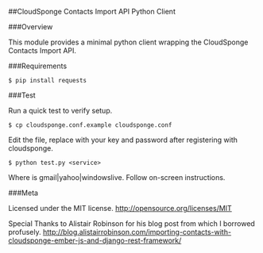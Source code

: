 ##CloudSponge Contacts Import API Python Client

###Overview

This module provides a minimal python client wrapping the
CloudSponge Contacts Import API.

###Requirements

    $ pip install requests

###Test

Run a quick test to verify setup.

    $ cp cloudsponge.conf.example cloudsponge.conf

Edit the file, replace with your key and password after
registering with cloudsponge.

    $ python test.py <service>

Where <service> is gmail|yahoo|windowslive. Follow on-screen instructions.

###Meta

Licensed under the MIT license. http://opensource.org/licenses/MIT

Special Thanks to Alistair Robinson for his blog post from which I
borrowed profusely.
http://blog.alistairrobinson.com/importing-contacts-with-cloudsponge-ember-js-and-django-rest-framework/
